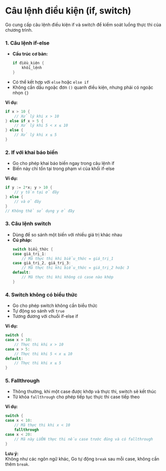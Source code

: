 # Câu lệnh điều kiện (if, switch)

Go cung cấp câu lệnh điều kiện if và switch để kiểm soát luồng thực thi của chương trình.

### 1. Câu lệnh if-else

- **Cấu trúc cơ bản:**
  ```go
  if điều_kiện {
      khối_lệnh
  }
  ```
- Có thể kết hợp với `else` hoặc `else if`
- Không cần dấu ngoặc đơn `()` quanh điều kiện, nhưng phải có ngoặc nhọn `{}`

**Ví dụ:**
```go
if x > 10 {
    // Xử lý khi x > 10
} else if x > 5 {
    // Xử lý khi 5 < x ≤ 10
} else {
    // Xử lý khi x ≤ 5
}
```

### 2. If với khai báo biến
- Go cho phép khai báo biến ngay trong câu lệnh if
- Biến này chỉ tồn tại trong phạm vi của khối if-else

**Ví dụ:**
```go
if y := 2*x; y > 10 {
    // y tồn tại ở đây
} else {
    // và ở đây
}
// Không thể sử dụng y ở đây
```

### 3. Câu lệnh switch

- Dùng để so sánh một biến với nhiều giá trị khác nhau
- **Cú pháp:**
  ```go
  switch biểu_thức {
  case giá_trị_1:
      // Mã thực thi khi biểu_thức = giá_trị_1
  case giá_trị_2, giá_trị_3:
      // Mã thực thi khi biểu_thức = giá_trị_2 hoặc 3
  default:
      // Mã thực thi khi không có case nào khớp
  }
  ```

### 4. Switch không có biểu thức

- Go cho phép switch không cần biểu thức
- Tự động so sánh với `true`
- Tương đương với chuỗi if-else if

**Ví dụ:**
```go
switch {
case x > 10:
    // Thực thi khi x > 10
case x > 5:
    // Thực thi khi 5 < x ≤ 10
default:
    // Thực thi khi x ≤ 5
}
```

### 5. Fallthrough

- Thông thường, khi một case được khớp và thực thi, switch sẽ kết thúc
- Từ khóa `fallthrough` cho phép tiếp tục thực thi case tiếp theo

**Ví dụ:**
```go
switch {
case x < 10:
    // Mã thực thi khi x < 10
    fallthrough
case x < 20:
    // Mã này LUÔN thực thi nếu case trước đúng và có fallthrough
}
```

**Lưu ý:**  
Không như các ngôn ngữ khác, Go tự động `break` sau mỗi case, không cần thêm `break`.
